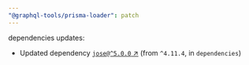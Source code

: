 ```yaml
---
"@graphql-tools/prisma-loader": patch
---
```

dependencies updates:
  - Updated dependency [`jose@^5.0.0` ↗︎](https://www.npmjs.com/package/jose/v/5.0.0) (from `^4.11.4`, in `dependencies`)
